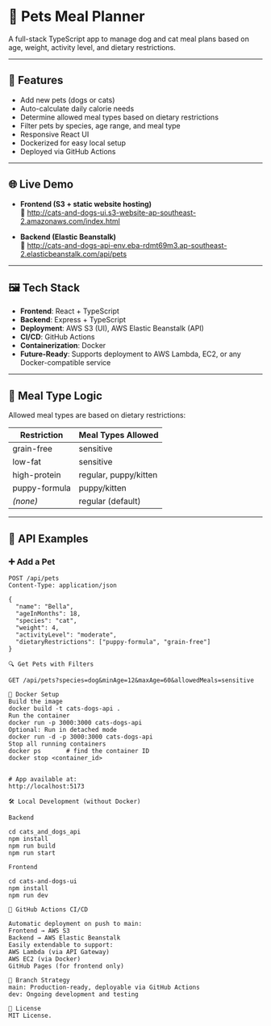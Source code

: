 # 🐾 Pets Meal Planner

A full-stack TypeScript app to manage dog and cat meal plans based on age, weight, activity level, and dietary restrictions.

---

## 🚀 Features

- Add new pets (dogs or cats)
- Auto-calculate daily calorie needs
- Determine allowed meal types based on dietary restrictions
- Filter pets by species, age range, and meal type
- Responsive React UI
- Dockerized for easy local setup
- Deployed via GitHub Actions

---

## 🌐 Live Demo

- **Frontend (S3 + static website hosting)**  
  📍 http://cats-and-dogs-ui.s3-website-ap-southeast-2.amazonaws.com/index.html

- **Backend (Elastic Beanstalk)**  
  📍 http://cats-and-dogs-api-env.eba-rdmt69m3.ap-southeast-2.elasticbeanstalk.com/api/pets

---

## 🖼️ Tech Stack

- **Frontend**: React + TypeScript
- **Backend**: Express + TypeScript
- **Deployment**: AWS S3 (UI), AWS Elastic Beanstalk (API)
- **CI/CD**: GitHub Actions
- **Containerization**: Docker
- **Future-Ready**: Supports deployment to AWS Lambda, EC2, or any Docker-compatible service

---

## 🧠 Meal Type Logic

Allowed meal types are based on dietary restrictions:

| Restriction     | Meal Types Allowed        |
|----------------|---------------------------|
| grain-free     | sensitive                 |
| low-fat        | sensitive                 |
| high-protein   | regular, puppy/kitten     |
| puppy-formula  | puppy/kitten              |
| *(none)*       | regular (default)         |

---

## 🧪 API Examples

### ➕ Add a Pet
```http
POST /api/pets
Content-Type: application/json

{
  "name": "Bella",
  "ageInMonths": 18,
  "species": "cat",
  "weight": 4,
  "activityLevel": "moderate",
  "dietaryRestrictions": ["puppy-formula", "grain-free"]
}

🔍 Get Pets with Filters

GET /api/pets?species=dog&minAge=12&maxAge=60&allowedMeals=sensitive

🐳 Docker Setup
Build the image
docker build -t cats-dogs-api .
Run the container
docker run -p 3000:3000 cats-dogs-api
Optional: Run in detached mode
docker run -d -p 3000:3000 cats-dogs-api
Stop all running containers
docker ps       # find the container ID
docker stop <container_id>


# App available at:
http://localhost:5173

🛠 Local Development (without Docker)

Backend

cd cats_and_dogs_api
npm install
npm run build
npm run start

Frontend

cd cats-and-dogs-ui
npm install
npm run dev

🔁 GitHub Actions CI/CD

Automatic deployment on push to main:
Frontend → AWS S3
Backend → AWS Elastic Beanstalk
Easily extendable to support:
AWS Lambda (via API Gateway)
AWS EC2 (via Docker)
GitHub Pages (for frontend only)

🔀 Branch Strategy
main: Production-ready, deployable via GitHub Actions
dev: Ongoing development and testing

📄 License
MIT License.


